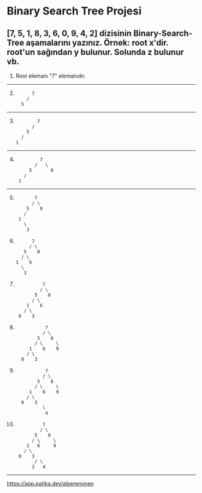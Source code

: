 # Binary Search Tree Projesi

## [7, 5, 1, 8, 3, 6, 0, 9, 4, 2] dizisinin Binary-Search-Tree aşamalarını yazınız. Örnek: root x'dir. root'un sağından y bulunur. Solunda z bulunur vb.

1. Root elemanı "7" elemanıdır.

---

2.           7
           /
         5

---

3.             7
             /
           5
         /
       1

---

4.              7
              /   \
            5       8
          /
        1

---

5.            7
             / \
           5    8
          /
        1
          \
           3

6.           7
            / \
          5    8
         / \
       1    6
         \
          3

7.               7
                / \
              5    8
             / \
           1    6
          / \
        0    3

8.                7
                 / \
               5    8
              / \     \
            1    6    9
           / \
         0    3

9.                7
                 / \
               5    8
              / \     \
            1    6    9
           / \
         0    3
                 \
                  4

10.               7
                 / \
               5    8
              / \     \
            1   6     9
           / \
         0    3
               / \
              2   4

---

https://app.patika.dev/alperenonen